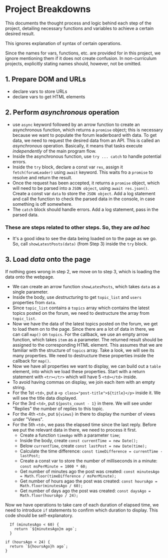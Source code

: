 # Project Breakdowns

This documents the thought process and logic behind each step of the project, detailing necessary functions and variables to achieve a certain desired result.

This ignores explanation of syntax of certain operations.

Since the names for vars, functions, etc. are provided for in this project, we ignore mentioning them if it does not create confusion. In non-curriculum projects, explicitly stating names should, however, not be omitted.

## 1. Prepare DOM and URLs

- declare vars to store URLs
- declare vars to get HTML elements

## 2. Perform *asynchronous* operation

- use `async` keyword followed by an arrow function to create an asynchronous function, which returns a `promise` object; this is necessary because we want to populate the forum leaderboard with data. To get data, we need to request the desired data from an API. This is called an *asynchronous* operation. Basically, it means that tasks execute *independently* of the main program flow.
- Inside the asynchronous function, use `try ... catch` to handle potential errors.
- Inside the `try` block, declare a const var `res`, assign it `fetch(forumLeader)` using `await` keyword. This waits fro a `promise` to resolve and return the result.
- Once the request has been accepted, it returns a `promise` object, which will need to be parsed into a `JSON object`, using `await res.json()`. Create a const var `data` to store the `JSON object`. Add a log statement and call the function to check the parsed data in the console, in case something is off somewhere.
- The `catch` block should handle errors. Add a log statement, pass in the parsed data.

### These are steps related to other steps. So, they are *ad hoc*

- It's a good idea to see the data being loaded on to the page as we go. So, call `showLatestPosts(data)` (from Step 3) inside the `try` block.

## 3. Load *data* onto the page

If nothing goes wrong in step 2, we move on to step 3, which is loading the data onto the webpage.

- We can create an arrow function `showLatesPosts`, which takes `data` as a single parameter.
- Inside the body, use *destructuring* to get `topic_list` and `users` properties from `data`.
- Since `topic_list` contains a `topics` array which contains the latest topics posted on the forum, we need to destructure the array from `topic_list`.
- Now we have the data of the latest topics posted on the forum, we get to load them on to the page. Since there are a lot of data in there, we can call `map()` on `topics`. For the callback, we use an empty arrow function, which takes `item` as a parameter. The returned result should be assigned to the corresponding HTML element. This assumes that we are familiar with the structure of `topics` array. Take a look, we will see its many properties. We need to destructure these properties inside the callback for `map()`.
- Now we have all properties we want to display, we can build out a `table` element, into which we load these properties. Start with a return statement with ``<tr></tr>`` which will have 5 `<td></td>` inside.
- To avoid having commas on display, we join each item with an empty string.
- For the 1st `<td>`, put a `<p class="post-title">${title}</p>` inside it. We will see the title data displayed.
- For the 3rd `<td>`, put `${posts_count - 1}` in there. We will see under "Replies" the number of replies to this topic.
- For the 4th `<td>`, put `${views}` in there to display the number of views under "Views".
- For the 5th `<td>`, we pass the elapsed time since the last reply. Before we put the relevant data in there, we need to process it first.
  - Create a function `timeAgo` with a parameter `time`;
  - Inside the body, create `const currentTime = new Date();`
  - Below `currentTime`, create `const lastPost = new Date(time);`
  - Calculate the time difference: `const timeDifference = currentTime - lastPost;`
  - Create a const var to store the number of milliseconds in a minute: `const msPerMinute = 1000 * 60;`
  - Get number of minutes ago the post was created: `const minutesAgo = Math.floor(timeDifference / msPerMinute);`
  - Get number of hours agao the post was created: `const hoursAgo = Math.floor(minutesAgo / 60);`
  - Get number of days ago the post was created: `const daysAgo = Math.floor(hoursAgo / 24);`

 Now we have operations to take care of each duration of elapsed time, we need to introduce `if` statements to confirm which duration to display. This code should be self-explanatory.

  ```
    If (minutesAgo < 60) {
      return `${minutesAgo}m ago`;
    }
  ```

```
if (hoursAgo < 24) {
  return `${hoursAgo}h ago`;
}
```

